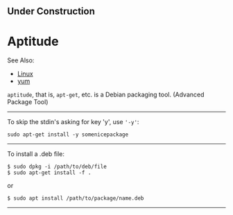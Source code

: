 
## Under Construction

# Aptitude

See Also:
- [Linux](Linux.md)
- [yum](yum.md)


```aptitude```, that is, ```apt-get```, etc. is a Debian packaging tool.
 (Advanced Package Tool)

---

To skip the stdin's asking for key 'y', use ```'-y'```:

    sudo apt-get install -y somenicepackage
    
---

To install a .deb file:
    
    $ sudo dpkg -i /path/to/deb/file
    $ sudo apt-get install -f .

or

    $ sudo apt install /path/to/package/name.deb
    
---